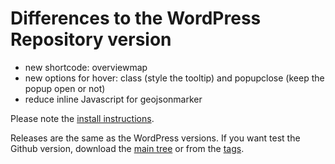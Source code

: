 # Differences to the WordPress Repository version

* new shortcode: overviewmap
* new options for hover: class (style the tooltip) and popupclose (keep the popup open or not)
* reduce inline Javascript for geojsonmarker

Please note the [install instructions](https://leafext.de/en/doku/about/versions/).

Releases are the same as the WordPress versions. If you want test the Github version, download the [main tree](https://github.com/hupe13/extensions-leaflet-map-github/archive/refs/heads/main.zip) or from the [tags](https://github.com/hupe13/extensions-leaflet-map-github/tags).

